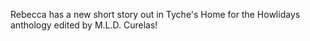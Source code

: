 Rebecca has a new short story out in Tyche's Home for the Howlidays anthology edited by M.L.D. Curelas!